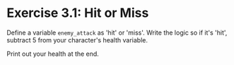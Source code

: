 # Exercise 3.1: Hit or Miss

Define a variable <code>enemy_attack</code> as 'hit' or 'miss'. Write the logic so if it's 'hit', subtract 5 from your character's health variable.

Print out your health at the end.
